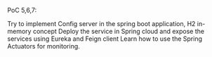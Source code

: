 PoC 5,6,7:

Try to implement Config server in the spring boot application, H2 in-memory concept
Deploy the service in Spring cloud and expose the services using Eureka and Feign client
Learn how to use the Spring Actuators for monitoring.

